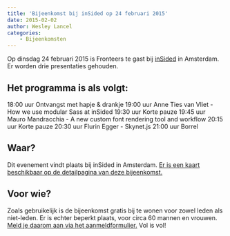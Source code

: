 ```yaml
---
title: 'Bijeenkomst bij inSided op 24 februari 2015'
date: 2015-02-02
author: Wesley Lancel
categories:
    - Bijeenkomsten
---
```


Op dinsdag 24 februari 2015 is Fronteers te gast bij [inSided](http://www.insided.com) in Amsterdam. Er worden drie presentaties gehouden.

## Het programma is als volgt:

18:00 uur Ontvangst met hapje & drankje
19:00 uur Anne Ties van Vliet - How we use modular Sass at inSided
19:30 uur Korte pauze
19:45 uur Mauro Mandracchia - A new custom font rendering tool and workflow
20:15 uur Korte pauze
20:30 uur Flurin Egger - Skynet.js
21:00 uur Borrel

## Waar?

Dit evenement vindt plaats bij inSided in Amsterdam. [Er is een kaart beschikbaar op de detailpagina van deze bijeenkomst.](/bijeenkomsten/2015/insided)

## Voor wie?

Zoals gebruikelijk is de bijeenkomst gratis bij te wonen voor zowel leden als niet-leden. Er is echter beperkt plaats, voor circa 60 mannen en vrouwen. [Meld je daarom aan via het aanmeldformulier.](/bijeenkomsten/2015/insided#formulier-1) Vol is vol!
